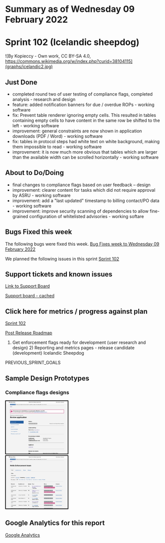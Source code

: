 # Summary as of Wednesday 09 February 2022 

# Sprint 102 (Icelandic sheepdog)

![By Kopieccy - Own work, CC BY-SA 4.0, https://commons.wikimedia.org/w/index.php?curid=38104115](graphs/icelandic2.jpg)

## Just Done
* completed round two of user testing of compliance flags, completed analysis - research and design
* feature: added notification banners for due / overdue ROPs - working software
* fix: Prevent table renderer ignoring empty cells. This resulted in tables containing empty cells to have content in the same row be shifted to the left - working software
* improvement: general constraints are now shown in application downloads (PDF / Word) - working software
* fix: tables in protocol steps had white text on white background, making them impossible to read - working software
* improvement: it is now much more obvious that tables which are larger than the available width can be scrolled horizontally - working software

## About to Do/Doing
* final changes to compliance flags based on user feedback – design
* improvement: clearer content for tasks which did not require approval by ASRU - working software
* improvement: add a "last updated" timestamp to billing contact/PO data - working software
* improvement: improve security scanning of dependencies to allow fine-grained configuration of whitelisted advisories - working softare


## Bugs Fixed this week
The following bugs were fixed this week.
[Bug Fixes week to Wednesday 09 February 2022](graphs/bugs09022022.png)

We planned the following issues in this sprint 
[Sprint 102](graphs/sprint09022022.png)

## Support tickets and known issues
[Link to Support Board](https://collaboration.homeoffice.gov.uk/jira/secure/RapidBoard.jspa?rapidView=1717&selectedIssue=ASSB-253)

[Support board - cached](graphs/supportBoard09022022.png)

## Click here for metrics / progress against plan
[Sprint 102](graphs/progress09022022.png)

[Post Release Roadmap](graphs/roadmap09022022.png)

1) Get enforcement flags ready for development (user research and design) 2) Reporting and metrics pages - release candidate (development) Icelandic Sheepdog

PREVIOUS_SPRINT_GOALS

## Sample Design Prototypes
### Compliance flags designs
<a href="graphs/proto1_09022022.png"><img src="graphs/proto1_09022022.png" alt="HTML5 Icon" width="200" style="border:2px solid black"></a>
<br>
<a href="graphs/proto2_09022022.png"><img src="graphs/proto2_09022022.png" alt="HTML5 Icon" width="200" style="border:2px solid black"></a>
<br>


## Google Analytics for this report
[Google Analytics](graphs/GA09022022.png)

